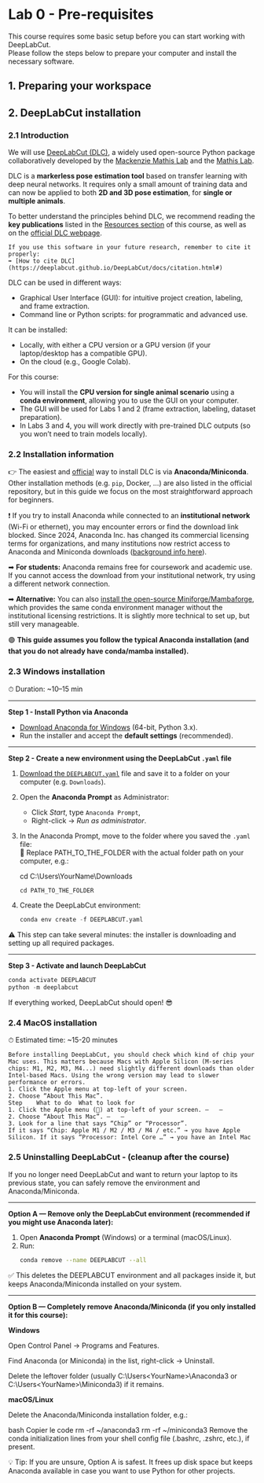 # Lab 0 - Pre-requisites

This course requires some basic setup before you can start working with DeepLabCut.  
Please follow the steps below to prepare your computer and install the necessary software.

## 1. Preparing your workspace

## 2. DeepLabCut installation 

### 2.1 Introduction

We will use [DeepLabCut (DLC)](https://www.mackenziemathislab.org/deeplabcut), a widely used open-source Python package collaboratively developed by the [Mackenzie Mathis Lab](https://www.mackenziemathislab.org/) and the [Mathis Lab](https://mathislab.org/).

DLC is a **markerless pose estimation tool** based on transfer learning with deep neural networks. It requires only a small amount of training data and can now be applied to both **2D and 3D pose estimation**, for **single or multiple animals**.

To better understand the principles behind DLC, we recommend reading the **key publications** listed in the [Resources section](https://lizbethmg-teaching.github.io/pose2behav-book/resources.html) of this course, as well as on the [official DLC webpage](https://www.mackenziemathislab.org/deeplabcut).

```{note}
If you use this software in your future research, remember to cite it properly:  
➡️ [How to cite DLC](https://deeplabcut.github.io/DeepLabCut/docs/citation.html#)
```
DLC can be used in different ways:

* Graphical User Interface (GUI): for intuitive project creation, labeling, and frame extraction.
* Command line or Python scripts: for programmatic and advanced use.

It can be installed:

* Locally, with either a CPU version or a GPU version (if your laptop/desktop has a compatible GPU).
* On the cloud (e.g., Google Colab).

<span class="violet-text"> For this course: </span>

* You will install the **CPU version for single animal scenario** using a **conda environment**, allowing you to use the GUI on your computer.
* The GUI will be used for Labs 1 and 2 (frame extraction, labeling, dataset preparation).
* In Labs 3 and 4, you will work directly with pre-trained DLC outputs (so you won’t need to train models locally).

### 2.2 Installation information

👉 The easiest and [official](https://deeplabcut.github.io/DeepLabCut/docs/installation.html#) way to install DLC is via **Anaconda/Miniconda**.  
Other installation methods (e.g. `pip`, Docker, …) are also listed in the official repository, but in this guide we focus on the most straightforward approach for beginners.

❗ If you try to install Anaconda while connected to an **institutional network** (Wi-Fi or ethernet), you may encounter errors or find the download link blocked. Since 2024, Anaconda Inc. has changed its commercial licensing terms for organizations, and many institutions now restrict access to Anaconda and Miniconda downloads ([background info here](https://www.fabriziomusacchio.com/blog/2025-07-03-miniforge/)).

➡ **For students:** Anaconda remains free for coursework and academic use. If you cannot access the download from your institutional network, try using a different network connection.

➡ **Alternative:** You can also [install the open-source Miniforge/Mambaforge](https://www.fabriziomusacchio.com/blog/2025-07-03-miniforge/), which provides the same conda environment manager without the institutional licensing restrictions. It is slightly more technical to set up, but still very manageable.

🟣 **This guide assumes you follow the typical Anaconda installation (and that you do not already have conda/mamba installed).**

### 2.3 Windows installation
⏱ Duration: ~10–15 min

---

**Step 1 - Install Python via Anaconda**  
- [Download Anaconda for Windows](https://www.anaconda.com/download/) (64-bit, Python 3.x).  
- Run the installer and accept the **default settings** (recommended).  

---

**Step 2 - Create a new environment using the DeepLabCut `.yaml` file**  

1. [Download the `DEEPLABCUT.yaml`](https://github.com/DeepLabCut/DeepLabCut/blob/main/conda-environments/DEEPLABCUT.yaml) file and save it to a folder on your computer (e.g. `Downloads`).  

2. Open the **Anaconda Prompt** as Administrator:  
   - Click *Start*, type `Anaconda Prompt`,  
   - Right-click → *Run as administrator*.  

3. In the Anaconda Prompt, move to the folder where you saved the `.yaml` file:  
 🔎 Replace PATH_TO_THE_FOLDER with the actual folder path on your computer, e.g.: 
 
   cd C:\Users\YourName\Downloads
   ```python
   cd PATH_TO_THE_FOLDER 
   ```
4. Create the DeepLabCut environment:
    ```python
   conda env create -f DEEPLABCUT.yaml 
   ```
⚠️ This step can take several minutes: the installer is downloading and setting up all required packages.

---

**Step 3 - Activate and launch DeepLabCut**
```python
conda activate DEEPLABCUT
python -m deeplabcut
```

If everything worked, DeepLabCut should open! 😎

### 2.4 MacOS installation
⏱ Estimated time: ~15-20 minutes
```{warning}
Before installing DeepLabCut, you should check which kind of chip your Mac uses. This matters because Macs with Apple Silicon (M-series chips: M1, M2, M3, M4...) need slightly different downloads than older Intel-based Macs. Using the wrong version may lead to slower performance or errors.
1. Click the Apple menu at top-left of your screen.
2. Choose “About This Mac”.
Step	What to do	What to look for
1. Click the Apple menu () at top-left of your screen.	—	—
2. Choose “About This Mac”.	—	—
3. Look for a line that says “Chip” or “Processor”.
If it says “Chip: Apple M1 / M2 / M3 / M4 / etc.” → you have Apple Silicon. If it says “Processor: Intel Core …” → you have an Intel Mac
```

### 2.5 Uninstalling DeepLabCut - (cleanup after the course)

If you no longer need DeepLabCut and want to return your laptop to its previous state, you can safely remove the environment and Anaconda/Miniconda.

---

**Option A — Remove only the DeepLabCut environment (recommended if you might use Anaconda later):**

1. Open **Anaconda Prompt** (Windows) or a terminal (macOS/Linux).  
2. Run:  
   ```bash
   conda remove --name DEEPLABCUT --all
✅ This deletes the DEEPLABCUT environment and all packages inside it, but keeps Anaconda/Miniconda installed on your system.

---

**Option B — Completely remove Anaconda/Miniconda (if you only installed it for this course):**

**Windows**

Open Control Panel → Programs and Features.

Find Anaconda (or Miniconda) in the list, right-click → Uninstall.

Delete the leftover folder (usually C:\Users\<YourName>\Anaconda3 or C:\Users\<YourName>\Miniconda3) if it remains.

**macOS/Linux**

Delete the Anaconda/Miniconda installation folder, e.g.:

bash
Copier le code
rm -rf ~/anaconda3
rm -rf ~/miniconda3
Remove the conda initialization lines from your shell config file (.bashrc, .zshrc, etc.), if present.

💡 Tip: If you are unsure, Option A is safest. It frees up disk space but keeps Anaconda available in case you want to use Python for other projects.
